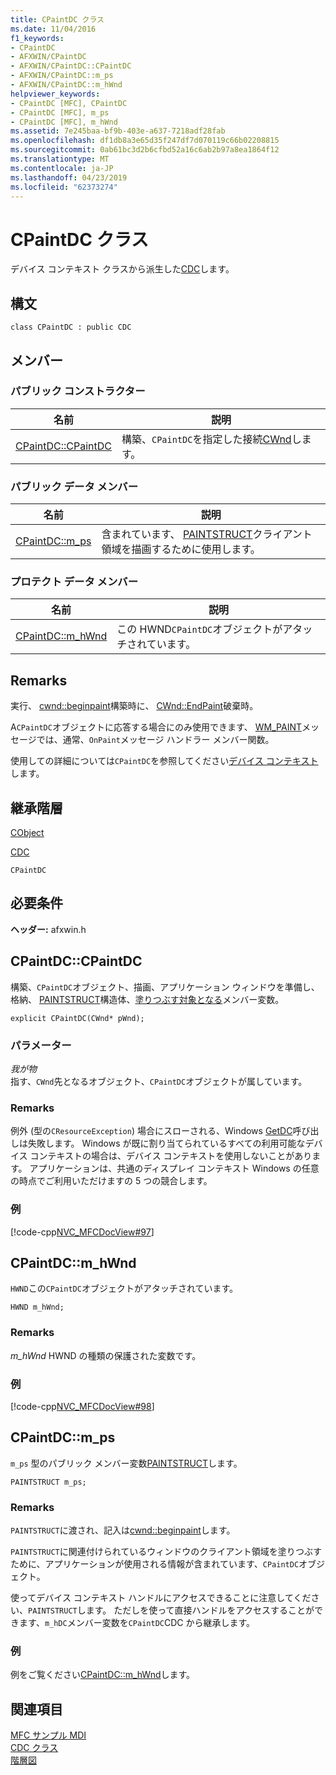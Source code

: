 ```yaml
---
title: CPaintDC クラス
ms.date: 11/04/2016
f1_keywords:
- CPaintDC
- AFXWIN/CPaintDC
- AFXWIN/CPaintDC::CPaintDC
- AFXWIN/CPaintDC::m_ps
- AFXWIN/CPaintDC::m_hWnd
helpviewer_keywords:
- CPaintDC [MFC], CPaintDC
- CPaintDC [MFC], m_ps
- CPaintDC [MFC], m_hWnd
ms.assetid: 7e245baa-bf9b-403e-a637-7218adf28fab
ms.openlocfilehash: df1db8a3e65d35f247df7d070119c66b02208815
ms.sourcegitcommit: 0ab61bc3d2b6cfbd52a16c6ab2b97a8ea1864f12
ms.translationtype: MT
ms.contentlocale: ja-JP
ms.lasthandoff: 04/23/2019
ms.locfileid: "62373274"
---
```

# <a name="cpaintdc-class"></a>CPaintDC クラス

デバイス コンテキスト クラスから派生した[CDC](../../mfc/reference/cdc-class.md)します。

## <a name="syntax"></a>構文

```
class CPaintDC : public CDC
```

## <a name="members"></a>メンバー

### <a name="public-constructors"></a>パブリック コンストラクター

|名前|説明|
|----------|-----------------|
|[CPaintDC::CPaintDC](#cpaintdc)|構築、`CPaintDC`を指定した接続[CWnd](../../mfc/reference/cwnd-class.md)します。|

### <a name="public-data-members"></a>パブリック データ メンバー

|名前|説明|
|----------|-----------------|
|[CPaintDC::m_ps](#m_ps)|含まれています、 [PAINTSTRUCT](/windows/desktop/api/winuser/ns-winuser-tagpaintstruct)クライアント領域を描画するために使用します。|

### <a name="protected-data-members"></a>プロテクト データ メンバー

|名前|説明|
|----------|-----------------|
|[CPaintDC::m_hWnd](#m_hwnd)|この HWND`CPaintDC`オブジェクトがアタッチされています。|

## <a name="remarks"></a>Remarks

実行、 [cwnd::beginpaint](../../mfc/reference/cwnd-class.md#beginpaint)構築時に、 [CWnd::EndPaint](../../mfc/reference/cwnd-class.md#endpaint)破棄時。

A`CPaintDC`オブジェクトに応答する場合にのみ使用できます、 [WM_PAINT](/windows/desktop/gdi/wm-paint)メッセージでは、通常、`OnPaint`メッセージ ハンドラー メンバー関数。

使用しての詳細については`CPaintDC`を参照してください[デバイス コンテキスト](../../mfc/device-contexts.md)します。

## <a name="inheritance-hierarchy"></a>継承階層

[CObject](../../mfc/reference/cobject-class.md)

[CDC](../../mfc/reference/cdc-class.md)

`CPaintDC`

## <a name="requirements"></a>必要条件

**ヘッダー:** afxwin.h

##  <a name="cpaintdc"></a>  CPaintDC::CPaintDC

構築、`CPaintDC`オブジェクト、描画、アプリケーション ウィンドウを準備し、格納、 [PAINTSTRUCT](/windows/desktop/api/winuser/ns-winuser-tagpaintstruct)構造体、[塗りつぶす対象となる](#m_ps)メンバー変数。

```
explicit CPaintDC(CWnd* pWnd);
```

### <a name="parameters"></a>パラメーター

*我が物*<br/>
指す、`CWnd`先となるオブジェクト、`CPaintDC`オブジェクトが属しています。

### <a name="remarks"></a>Remarks

例外 (型の`CResourceException`) 場合にスローされる、Windows [GetDC](/windows/desktop/api/winuser/nf-winuser-getdc)呼び出しは失敗します。 Windows が既に割り当てられているすべての利用可能なデバイス コンテキストの場合は、デバイス コンテキストを使用しないことがあります。 アプリケーションは、共通のディスプレイ コンテキスト Windows の任意の時点でご利用いただけますの 5 つの競合します。

### <a name="example"></a>例

[!code-cpp[NVC_MFCDocView#97](../../mfc/codesnippet/cpp/cpaintdc-class_1.cpp)]

##  <a name="m_hwnd"></a>  CPaintDC::m_hWnd

`HWND`この`CPaintDC`オブジェクトがアタッチされています。

```
HWND m_hWnd;
```

### <a name="remarks"></a>Remarks

*m_hWnd* HWND の種類の保護された変数です。

### <a name="example"></a>例

[!code-cpp[NVC_MFCDocView#98](../../mfc/codesnippet/cpp/cpaintdc-class_2.cpp)]

##  <a name="m_ps"></a>  CPaintDC::m_ps

`m_ps` 型のパブリック メンバー変数[PAINTSTRUCT](/windows/desktop/api/winuser/ns-winuser-tagpaintstruct)します。

```
PAINTSTRUCT m_ps;
```

### <a name="remarks"></a>Remarks

`PAINTSTRUCT`に渡され、記入は[cwnd::beginpaint](../../mfc/reference/cwnd-class.md#beginpaint)します。

`PAINTSTRUCT`に関連付けられているウィンドウのクライアント領域を塗りつぶすために、アプリケーションが使用される情報が含まれています、`CPaintDC`オブジェクト。

使ってデバイス コンテキスト ハンドルにアクセスできることに注意してください、`PAINTSTRUCT`します。 ただしを使って直接ハンドルをアクセスすることができます、`m_hDC`メンバー変数を`CPaintDC`CDC から継承します。

### <a name="example"></a>例

  例をご覧ください[CPaintDC::m_hWnd](#m_hwnd)します。

## <a name="see-also"></a>関連項目

[MFC サンプル MDI](../../overview/visual-cpp-samples.md)<br/>
[CDC クラス](../../mfc/reference/cdc-class.md)<br/>
[階層図](../../mfc/hierarchy-chart.md)
